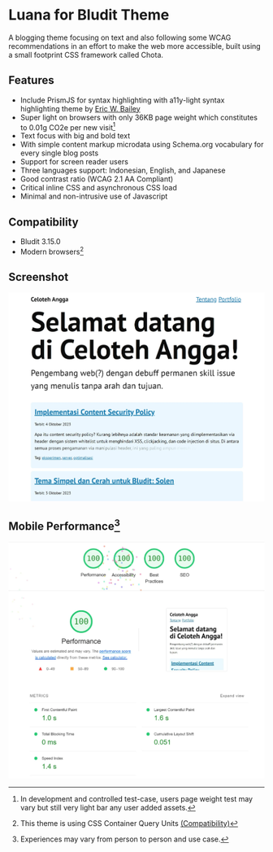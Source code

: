 # Luana for Bludit Theme

A blogging theme focusing on text and also following some WCAG recommendations in an effort to make the web more accessible, built using a small footprint CSS framework called Chota.

## Features

- Include PrismJS for syntax highlighting with a11y-light syntax highlighting theme by [Eric W. Bailey](https://github.com/ericwbailey/a11y-syntax-highlighting)
- Super light on browsers with only 36KB page weight which constitutes to 0.01g CO2e per new visit[^1]
- Text focus with big and bold text
- With simple content markup microdata using Schema.org vocabulary for every single blog posts
- Support for screen reader users
- Three languages support: Indonesian, English, and Japanese
- Good contrast ratio (WCAG 2.1 AA Compliant)
- Critical inline CSS and asynchronous CSS load
- Minimal and non-intrusive use of Javascript

## Compatibility

- Bludit 3.15.0
- Modern browsers[^2]

## Screenshot

![Luana theme for bludit screenshot showing its main page with several articles listed and a sidebar](luanascreenshot.webp)

## Mobile Performance[^3]

![Luana theme performance on PageSpeed for mobile mode showing all 100 for Performance, Accessibility, Best Practice, and SEO](luanapagespeed.webp)

[^1]: In development and controlled test-case, users page weight test may vary but still very light bar any user added assets.
[^2]: This theme is using CSS Container Query Units [(Compatibility)](https://caniuse.com/css-container-query-units)
[^3]: Experiences may vary from person to person and use case.